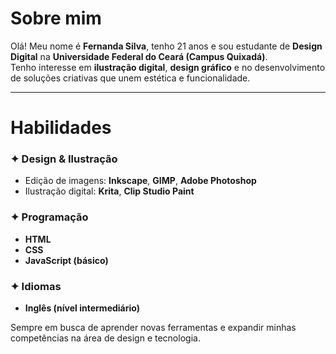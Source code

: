 # Sobre mim

Olá! Meu nome é **Fernanda Silva**, tenho 21 anos e sou estudante de **Design Digital** na **Universidade Federal do Ceará (Campus Quixadá)**.  
Tenho interesse em **ilustração digital**, **design gráfico** e no desenvolvimento de soluções criativas que unem estética e funcionalidade.  

---

# Habilidades

### ✦ Design & Ilustração  
- Edição de imagens: **Inkscape**, **GIMP**, **Adobe Photoshop**  
- Ilustração digital: **Krita**, **Clip Studio Paint**  

### ✦ Programação  
- **HTML**  
- **CSS**  
- **JavaScript (básico)**  

### ✦ Idiomas  
- **Inglês (nível intermediário)**  

Sempre em busca de aprender novas ferramentas e expandir minhas competências na área de design e tecnologia.
